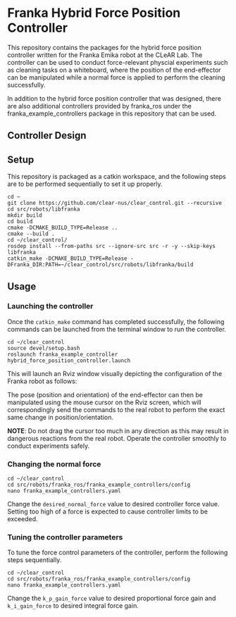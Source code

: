 # Franka Hybrid Force Position Controller

This repository contains the packages for the hybrid force position controller written for the Franka Emika robot at the CLeAR Lab.
The controller can be used to conduct force-relevant physcial experiments such as cleaning tasks on a whiteboard, where the position of the end-effector can be manipulated while a normal force is applied to perform the cleaning successfully.

In addition to the hybrid force position controller that was designed, there are also additional controllers provided by franka_ros under the franka_example_controllers package in this repository that can be used.

## Controller Design

## Setup

This repository is packaged as a catkin workspace, and the following steps are to be performed sequentially to set it up properly.
```
cd ~
git clone https://github.com/clear-nus/clear_control.git --recursive
cd src/robots/libfranka
mkdir build
cd build
cmake -DCMAKE_BUILD_TYPE=Release ..
cmake --build .
cd ~/clear_control/
rosdep install --from-paths src --ignore-src src -r -y --skip-keys libfranka
catkin_make -DCMAKE_BUILD_TYPE=Release -DFranka_DIR:PATH=~/clear_control/src/robots/libfranka/build
```
## Usage

### Launching the controller

Once the ```catkin_make``` command has completed successfully, the following commands can be launched from the terminal window to run the controller.

```
cd ~/clear_control
source devel/setup.bash
roslaunch franka_example_controller hybrid_force_position_controller.launch
```

This will launch an Rviz window visually depicting the configuration of the Franka robot as follows:

The pose (position and orientation) of the end-effector can then be manipulated using the mouse cursor on the Rviz screen, which will correspondingly send the commands to the real robot to perform the exact same change in position/orientation.

**NOTE**: Do not drag the cursor too much in any direction as this may result in dangerous reactions from the real robot. Operate the controller smoothly to conduct experiments safely. 

### Changing the normal force

```
cd ~/clear_control
cd src/robots/franka_ros/franka_example_controllers/config
nano franka_example_controllers.yaml
```
Change the ```desired_normal_force``` value to desired controller force value. Setting too high of a force is expected to cause controller limits to be exceeded.

### Tuning the controller parameters

To tune the force control parameters of the controller, perform the following steps sequentially.
```
cd ~/clear_control
cd src/robots/franka_ros/franka_example_controllers/config
nano franka_example_controllers.yaml
```
Change the ```k_p_gain_force``` value to desired proportional force gain and ```k_i_gain_force``` to desired integral force gain. 
